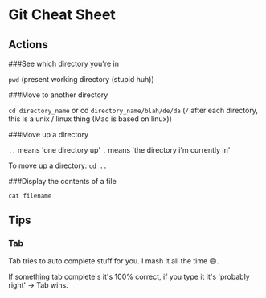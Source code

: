 # Git Cheat Sheet

## Actions

###See which directory you're in

`pwd` (present working directory (stupid huh))

###Move to another directory

`cd directory_name` or cd `directory_name/blah/de/da` (`/` after each directory, this is a unix / linux thing (Mac is based on linux))

###Move up a directory

`..` means 'one directory up'
`.` means 'the directory i'm currently in'

To move up a directory: `cd ..`

###Display the contents of a file

`cat filename`

## Tips

### Tab

Tab tries to auto complete stuff for you. I mash it all the time :smile:.

If something tab complete's it's 100% correct, if you type it it's 'probably right' -> Tab wins.
